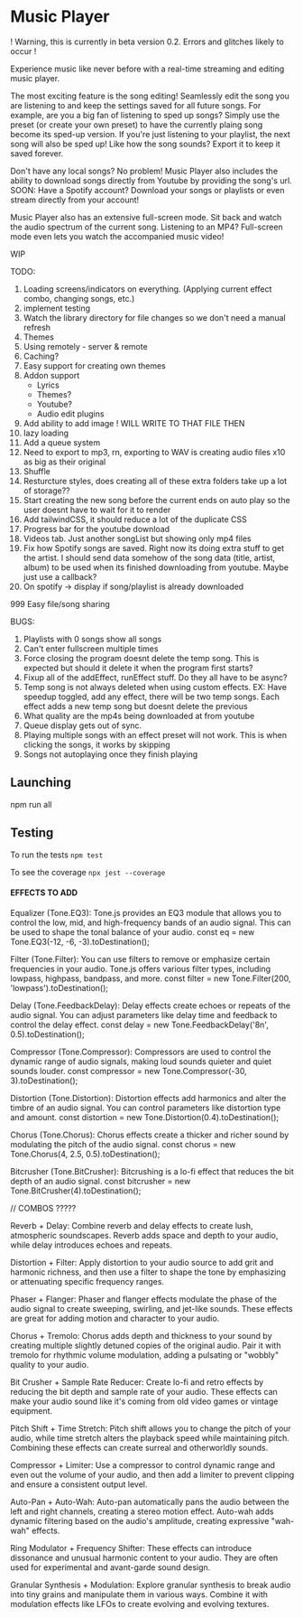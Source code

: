 # Music Player

! Warning, this is currently in beta version 0.2. Errors and glitches likely to occur !

Experience music like never before with a real-time streaming and editing music player.

The most exciting feature is the song editing! Seamlessly edit the song you are listening to and keep the settings saved for all future songs. For example, are you a big fan of listening to sped up songs? Simply use the preset (or create your own preset) to have the currently plaing song become its sped-up version. If you're just listening to your playlist, the next song will also be sped up! Like how the song sounds? Export it to keep it saved forever.

Don't have any local songs? No problem! Music Player also includes the ability to download songs directly from Youtube by providing the song's url.
<br>SOON: Have a Spotify account? Download your songs or playlists or even stream directly from your account!

Music Player also has an extensive full-screen mode. Sit back and watch the audio spectrum of the current song. Listening to an MP4? Full-screen mode even lets you watch the accompanied music video!

WIP

TODO:

1. Loading screens/indicators on everything. (Applying current effect combo, changing songs, etc.)
2. implement testing
3. Watch the library directory for file changes so we don't need a manual refresh
4. Themes
5. Using remotely - server & remote
6. Caching?
7. Easy support for creating own themes
8. Addon support
   - Lyrics
   - Themes?
   - Youtube?
   - Audio edit plugins
9. Add ability to add image ! WILL WRITE TO THAT FILE THEN
10. lazy loading
11. Add a queue system
12. Need to export to mp3, rn, exporting to WAV is creating audio files x10 as big as their original
13. Shuffle
14. Resturcture styles, does creating all of these extra folders take up a lot of storage??
15. Start creating the new song before the current ends on auto play so the user doesnt have to wait for it to render
16. Add tailwindCSS, it should reduce a lot of the duplicate CSS
17. Progress bar for the youtube download
18. Videos tab. Just another songList but showing only mp4 files
19. Fix how Spotify songs are saved. Right now its doing extra stuff to get the artist. I should send data somehow of the song data (title, artist, album) to be used when its finished downloading from youtube. Maybe just use a callback?
20. On spotify -> display if song/playlist is already downloaded

999 Easy file/song sharing

BUGS:

1.  Playlists with 0 songs show all songs
2.  Can't enter fullscreen multiple times
3.  Force closing the program doesnt delete the temp song. This is expected but should it delete it when the program first starts?
4.  Fixup all of the addEffect, runEffect stuff. Do they all have to be async?
5.  Temp song is not always deleted when using custom effects. EX: Have speedup toggled, add any effect, there will be two temp songs. Each effect adds a new temp song but doesnt delete the previous
6.  What quality are the mp4s being downloaded at from youtube
7.  Queue display gets out of sync.
8.  Playing multiple songs with an effect preset will not work. This is when clicking the songs, it works by skipping
9.  Songs not autoplaying once they finish playing

## Launching

npm run all

## Testing

To run the tests
`npm test`

To see the coverage
`npx jest --coverage`

#### EFFECTS TO ADD

Equalizer (Tone.EQ3): Tone.js provides an EQ3 module that allows you to control the low, mid, and high-frequency bands of an audio signal. This can be used to shape the tonal balance of your audio.
const eq = new Tone.EQ3(-12, -6, -3).toDestination();

Filter (Tone.Filter): You can use filters to remove or emphasize certain frequencies in your audio. Tone.js offers various filter types, including lowpass, highpass, bandpass, and more.
const filter = new Tone.Filter(200, 'lowpass').toDestination();

Delay (Tone.FeedbackDelay): Delay effects create echoes or repeats of the audio signal. You can adjust parameters like delay time and feedback to control the delay effect.
const delay = new Tone.FeedbackDelay('8n', 0.5).toDestination();

Compressor (Tone.Compressor): Compressors are used to control the dynamic range of audio signals, making loud sounds quieter and quiet sounds louder.
const compressor = new Tone.Compressor(-30, 3).toDestination();

Distortion (Tone.Distortion): Distortion effects add harmonics and alter the timbre of an audio signal. You can control parameters like distortion type and amount.
const distortion = new Tone.Distortion(0.4).toDestination();

Chorus (Tone.Chorus): Chorus effects create a thicker and richer sound by modulating the pitch of the audio signal.
const chorus = new Tone.Chorus(4, 2.5, 0.5).toDestination();

Bitcrusher (Tone.BitCrusher): Bitcrushing is a lo-fi effect that reduces the bit depth of an audio signal.
const bitcrusher = new Tone.BitCrusher(4).toDestination();

// COMBOS ?????

Reverb + Delay: Combine reverb and delay effects to create lush, atmospheric soundscapes. Reverb adds space and depth to your audio, while delay introduces echoes and repeats.

Distortion + Filter: Apply distortion to your audio source to add grit and harmonic richness, and then use a filter to shape the tone by emphasizing or attenuating specific frequency ranges.

Phaser + Flanger: Phaser and flanger effects modulate the phase of the audio signal to create sweeping, swirling, and jet-like sounds. These effects are great for adding motion and character to your audio.

Chorus + Tremolo: Chorus adds depth and thickness to your sound by creating multiple slightly detuned copies of the original audio. Pair it with tremolo for rhythmic volume modulation, adding a pulsating or "wobbly" quality to your audio.

Bit Crusher + Sample Rate Reducer: Create lo-fi and retro effects by reducing the bit depth and sample rate of your audio. These effects can make your audio sound like it's coming from old video games or vintage equipment.

Pitch Shift + Time Stretch: Pitch shift allows you to change the pitch of your audio, while time stretch alters the playback speed while maintaining pitch. Combining these effects can create surreal and otherworldly sounds.

Compressor + Limiter: Use a compressor to control dynamic range and even out the volume of your audio, and then add a limiter to prevent clipping and ensure a consistent output level.

Auto-Pan + Auto-Wah: Auto-pan automatically pans the audio between the left and right channels, creating a stereo motion effect. Auto-wah adds dynamic filtering based on the audio's amplitude, creating expressive "wah-wah" effects.

Ring Modulator + Frequency Shifter: These effects can introduce dissonance and unusual harmonic content to your audio. They are often used for experimental and avant-garde sound design.

Granular Synthesis + Modulation: Explore granular synthesis to break audio into tiny grains and manipulate them in various ways. Combine it with modulation effects like LFOs to create evolving and evolving textures.
